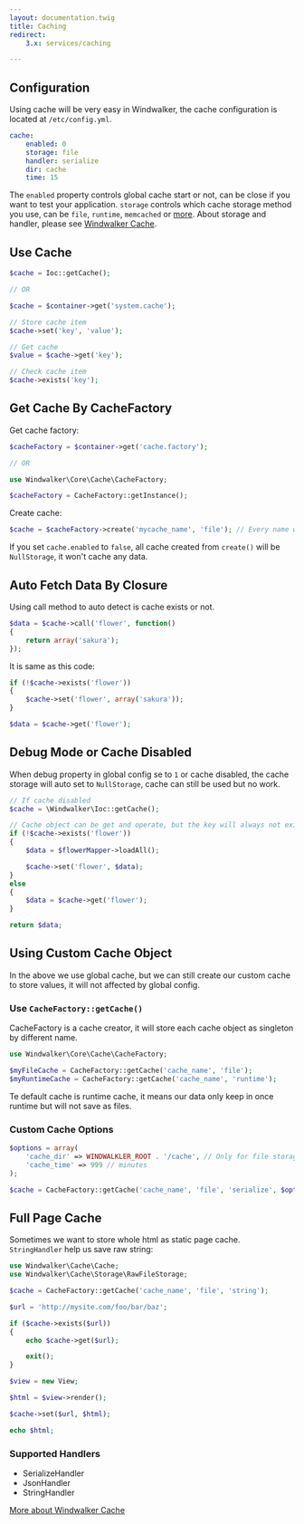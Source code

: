 ```yaml
---
layout: documentation.twig
title: Caching
redirect:
    3.x: services/caching

---
```


## Configuration

Using cache will be very easy in Windwalker, the cache configuration is located at `/etc/config.yml`.

``` yaml
cache:
    enabled: 0
    storage: file
    handler: serialize
    dir: cache
    time: 15
```

The `enabled` property controls global cache start or not, can be close if you want to test your application. `storage` controls which cache storage method
 you use, can be `file`, `runtime`, `memcached` or [more](https://github.com/ventoviro/windwalker-cache#available-storage).
 About storage and handler, please see [Windwalker Cache](https://github.com/ventoviro/windwalker-cache).

## Use Cache

``` php
$cache = Ioc::getCache();

// OR

$cache = $container->get('system.cache');

// Store cache item
$cache->set('key', 'value');

// Get cache
$value = $cache->get('key');

// Check cache item
$cache->exists('key');
```

## Get Cache By CacheFactory

Get cache factory:

``` php
$cacheFactory = $container->get('cache.factory');

// OR

use Windwalker\Core\Cache\CacheFactory;

$cacheFactory = CacheFactory::getInstance();
```

Create cache:

``` php
$cache = $cacheFactory->create('mycache_name', 'file'); // Every name will be singleton object.
```

If you set `cache.enabled` to `false`, all cache created from `create()` will be `NullStorage`, it won't cache any data.

## Auto Fetch Data By Closure

Using call method to auto detect is cache exists or not.

``` php
$data = $cache->call('flower', function()
{
    return array('sakura');
});
```

It is same as this code:

``` php
if (!$cache->exists('flower'))
{
    $cache->set('flower', array('sakura'));
}

$data = $cache->get('flower');
```

## Debug Mode or Cache Disabled

When debug property in global config se to `1` or cache disabled, the cache storage will auto set to `NullStorage`, cache can still be used
 but no work.

``` php
// If cache disabled
$cache = \Windwalker\Ioc::getCache();

// Cache object can be get and operate, but the key will always not exists.
if (!$cache->exists('flower'))
{
    $data = $flowerMapper->loadAll();

    $cache->set('flower', $data);
}
else
{
    $data = $cache->get('flower');
}

return $data;
```

## Using Custom Cache Object

In the above we use global cache, but we can still create our custom cache to store values, it will not affected by global config.

### Use `CacheFactory::getCache()`

CacheFactory is a cache creator, it will store each cache object as singleton by different name.

``` php
use Windwalker\Core\Cache\CacheFactory;

$myFileCache = CacheFactory::getCache('cache_name', 'file');
$myRuntimeCache = CacheFactory::getCache('cache_name', 'runtime');
```

Te default cache is runtime cache, it means our data only keep in once runtime but will not save as files.

### Custom Cache Options

``` php
$options = array(
    'cache_dir' => WINDWALKLER_ROOT . '/cache', // Only for file storage
    'cache_time' => 999 // minutes
);

$cache = CacheFactory::getCache('cache_name', 'file', 'serialize', $options);
```

## Full Page Cache

Sometimes we want to store whole html as static page cache. `StringHandler`  help us save raw string:

``` php
use Windwalker\Cache\Cache;
use Windwalker\Cache\Storage\RawFileStorage;

$cache = CacheFactory::getCache('cache_name', 'file', 'string');

$url = 'http://mysite.com/foo/bar/baz';

if ($cache->exists($url))
{
    echo $cache->get($url);

    exit();
}

$view = new View;

$html = $view->render();

$cache->set($url, $html);

echo $html;
```

### Supported Handlers

- SerializeHandler
- JsonHandler
- StringHandler

[More about Windwalker Cache](https://github.com/ventoviro/windwalker-cache)
